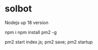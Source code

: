 # solbot

Nodejs up 18 version

npm i
npm install pm2 -g

pm2 start index.js; pm2 save; pm2 startup
